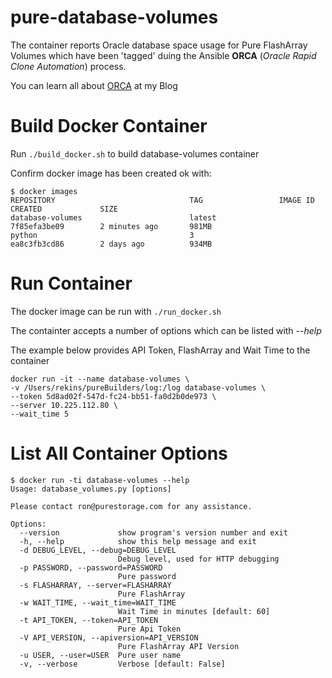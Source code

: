 # pure-database-volumes
The container reports Oracle database space usage for Pure FlashArray Volumes which have been 'tagged' duing the Ansible **ORCA** (*Oracle Rapid Clone Automation*) process. 

You can learn all about [ORCA](https://ronekins.com/2020/07/15/oracle-database-volume-tagging-with-purity-6-0/) at my Blog

# Build Docker Container
Run `./build_docker.sh` to build database-volumes container
 
Confirm docker image has been created ok with:
```
$ docker images 
REPOSITORY                              TAG                 IMAGE ID            CREATED             SIZE
database-volumes                        latest              7f85efa3be09        2 minutes ago       981MB
python                                  3                   ea8c3fb3cd86        2 days ago          934MB
```

# Run Container
The docker image can be run with `./run_docker.sh`

The containter accepts a number of options which can be listed with *--help*

The example below provides API Token, FlashArray and Wait Time to the container
```
docker run -it --name database-volumes \
-v /Users/rekins/pureBuilders/log:/log database-volumes \
--token 5d8ad02f-547d-fc24-bb51-fa0d2b0de973 \
--server 10.225.112.80 \
--wait_time 5
```

# List All Container Options
```
$ docker run -ti database-volumes --help
Usage: database_volumes.py [options]

Please contact ron@purestorage.com for any assistance.

Options:
  --version             show program's version number and exit
  -h, --help            show this help message and exit
  -d DEBUG_LEVEL, --debug=DEBUG_LEVEL
                        Debug level, used for HTTP debugging
  -p PASSWORD, --password=PASSWORD
                        Pure password
  -s FLASHARRAY, --server=FLASHARRAY
                        Pure FlashArray
  -w WAIT_TIME, --wait_time=WAIT_TIME
                        Wait Time in minutes [default: 60]
  -t API_TOKEN, --token=API_TOKEN
                        Pure Api Token
  -V API_VERSION, --apiversion=API_VERSION
                        Pure FlashArray API Version
  -u USER, --user=USER  Pure user name
  -v, --verbose         Verbose [default: False]
```
